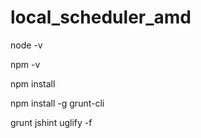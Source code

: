 # local_scheduler_amd
 node -v
 
 npm -v

npm install

npm install -g grunt-cli

grunt jshint uglify -f
